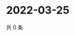 # 2022-03-25

共 0 条

<!-- BEGIN WEIBO -->
<!-- 最后更新时间 Fri Mar 25 2022 01:17:08 GMT+0800 (China Standard Time) -->

<!-- END WEIBO -->
